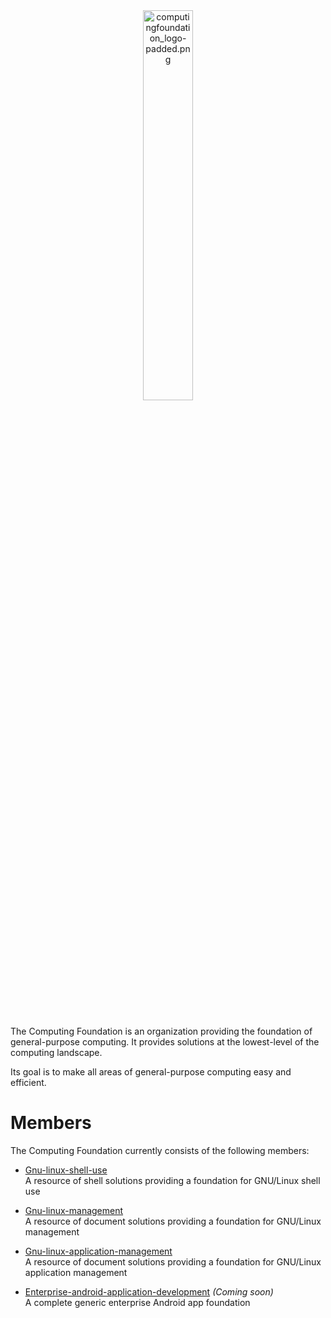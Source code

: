 
<div align='center'>
  <img src='https://raw.githubusercontent.com/computingfoundation/home/images/computingfoundation_logo-padded.png' width='40%' alt='computingfoundation_logo-padded.png'>
</div>
<br><br><br>

The Computing Foundation is an organization providing the foundation of general-purpose computing. It provides solutions at the lowest-level of the computing landscape.

Its goal is to make all areas of general-purpose computing easy and efficient.

# Members

The Computing Foundation currently consists of the following members:

* [Gnu-linux-shell-use](https://github.com/computingfoundation/gnu-linux-shell-use)  
  A resource of shell solutions providing a foundation for GNU/Linux shell use

* [Gnu-linux-management](https://github.com/computingfoundation/gnu-linux-management)  
  A resource of document solutions providing a foundation for GNU/Linux management

* [Gnu-linux-application-management](https://github.com/computingfoundation/gnu-linux-application-management)  
  A resource of document solutions providing a foundation for GNU/Linux application management

* [Enterprise-android-application-development](https://github.com/computingfoundation/enterprise-android-application-development) *(Coming soon)*  
  A complete generic enterprise Android app foundation

